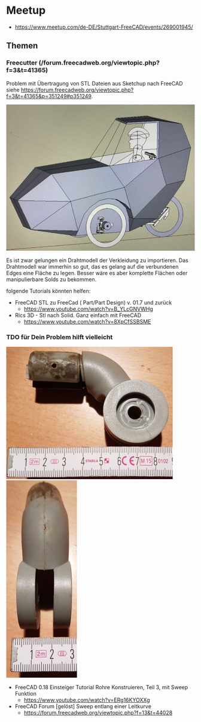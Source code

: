 # Meetup
* https://www.meetup.com/de-DE/Stuttgart-FreeCAD/events/269001945/

## Themen
### Freecutter (/forum.freecadweb.org/viewtopic.php?f=3&t=41365)
Problem mit Übertragung von STL Dateien aus Sketchup nach FreeCAD siehe https://forum.freecadweb.org/viewtopic.php?f=3&t=41365&p=351249#p351249.

![Bike](https://github.com/aueb/FreeCADMeetup/blob/master/tips%2Btricks/liegebike/liegebike.jpeg)

Es ist zwar gelungen ein Drahtmodell der Verkleidung zu importieren. Das Drahtmodell war immerhin so gut, das es gelang auf die verbundenen Edges eine Fläche zu legen. Besser wäre es aber komplette Flächen oder manipulierbare Solds zu bekommen.

folgende Tutorials könnten helfen:
* FreeCAD STL zu FreeCad ( Part/Part Design) v. 01.7 und zurück
  * https://www.youtube.com/watch?v=B_YLcGNVWHg
* Rics 3D - Stl nach Solid. Ganz einfach mit FreeCAD
  * https://www.youtube.com/watch?v=8XpCfSSBSME

### TDO für Dein Problem hilft vielleicht
![Winkel](https://github.com/aueb/FreeCADMeetup/blob/master/tips%2Btricks/winkel/20200310_192200-768.jpg)
![Wikel2](https://github.com/aueb/FreeCADMeetup/blob/master/tips%2Btricks/winkel/20200310_192209-768.jpg)

* FreeCAD 0.18 Einsteiger Tutorial Rohre Konstruieren, Teil 3, mit Sweep Funktion
  * https://www.youtube.com/watch?v=ERg16KYOXXg
* FreeCAD Forum [gelöst] Sweep entlang einer Leitkurve
  * https://forum.freecadweb.org/viewtopic.php?f=13&t=44028
